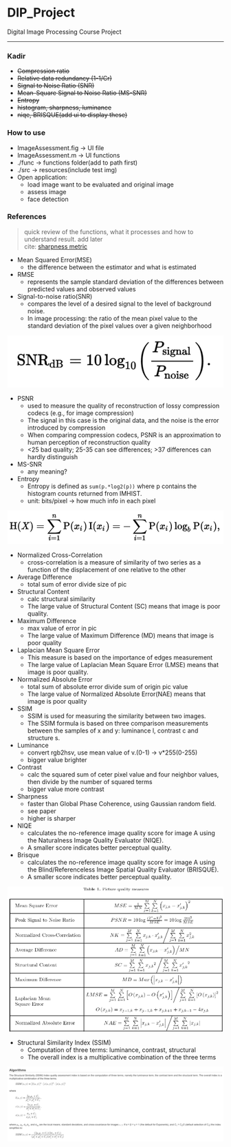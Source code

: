 # DIP_Project
Digital Image Processing Course Project

-----

### Kadir
* ~~Compression ratio~~
* ~~Relative data redundancy (1-1/Cr)~~
* ~~Signal to Noise Ratio (SNR)~~
* ~~Mean-Square Signal to Noise Ratio (MS-SNR)~~
* ~~Entropy~~
* ~~histogram, sharpness, luminance~~
* ~~niqe, BRISQUE(add ui to display these)~~

### How to use
* ImageAssessment.fig -> UI file
* ImageAssessment.m   -> UI functions
* ./func              -> functions folder(add to path first)
* ./src               -> resources(include test img)
* Open application:
    - load image want to be evaluated and original image
    - assess image
    - face detection

### References
> quick review of the functions, what it processes and how to understand result. add later  
> cite: [sharpness metric](http://www.mi.parisdescartes.fr/~moisan/papers/2011-33.pdf)

* Mean Squared Error(MSE)
    - the difference between the estimator and what is estimated
* RMSE
    - represents the sample standard deviation of the differences between predicted values and observed values
* Signal-to-noise ratio(SNR)
    - compares the level of a desired signal to the level of background noise.
    - In image processing: the ratio of the mean pixel value to the standard deviation of the pixel values over a given neighborhood

[![SNR](src/SNR.png)](src/SNR.png)

* PSNR
    - used to measure the quality of reconstruction of lossy compression codecs (e.g., for image compression)
    - The signal in this case is the original data, and the noise is the error introduced by compression
    - When comparing compression codecs, PSNR is an approximation to human perception of reconstruction quality
    - <25 bad quality; 25-35 can see differences; >37 differences can hardly distinguish
* MS-SNR
    - any meaning?
* Entropy
    - Entropy is defined as `sum(p.*log2(p))` where p contains the histogram counts returned from IMHIST.
    - unit: bits/pixel  -> how much info in each pixel

[![Entropy](src/Entropy.png)](src/Entropy.png)

* Normalized Cross-Correlation
    - cross-correlation is a measure of similarity of two series as a function of the displacement of one relative to the other
* Average Difference
    - total sum of error divide size of pic
* Structural Content
    - calc structural similarity
    - The large value of Structural Content (SC) means that image is poor quality.
* Maximum Difference
    - max value of error in pic
    - The large value of Maximum Difference (MD)
means that image is poor quality
* Laplacian Mean Square Error
    - This measure is based on the importance of edges measurement
    - The large value of Laplacian Mean Square Error (LMSE) means that image is poor quality. 
* Normalized Absolute Error
    - total sum of absolute error divide sum of origin pic value
    - The large value of Normalized Absolute Error(NAE) means that image is poor quality
* SSIM
    - SSIM is used for measuring the similarity between two images. 
    - The SSIM formula is based on three comparison measurements between the samples of x and y: luminance l, contrast c and structure s.
* Luminance
    - convert rgb2hsv, use mean value of v.(0-1) -> v*255(0-255)
    - bigger value brighter 
* Contrast
    - calc the squared sum of ceter pixel value and four neighbor values, then divide by the number of squared terms
    - bigger value more contrast
* Sharpness
    - faster than Global Phase Coherence, using Gaussian random field. 
    - see paper
    - higher is sharper
* NIQE
    - calculates the no-reference image quality score for image A using the Naturalness Image Quality Evaluator (NIQE).
    - A smaller score indicates better perceptual quality.
* Brisque
    - calculates the no-reference image quality score for image A using the Blind/Referenceless Image Spatial Quality Evaluator (BRISQUE).
    - A smaller score indicates better perceptual quality.

[![Reference](src/Reference.PNG)](src/Reference.PNG)

* Structural Similarity Index (SSIM)
    - Computation of three terms: luminance, contrast, structural
    - The overall index is a multiplicative combination of the three terms

[![SSIM](src/SSIM.png)](src/SSIM.png)

